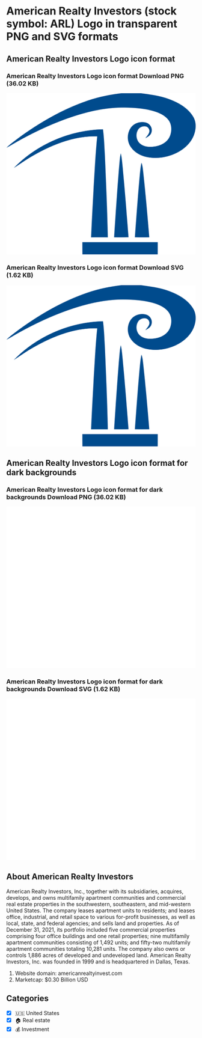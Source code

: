 # American Realty Investors (stock symbol: ARL) Logo in transparent PNG and SVG formats

## American Realty Investors Logo icon format

### American Realty Investors Logo icon format Download PNG (36.02 KB)

![American Realty Investors Logo icon format Download PNG (36.02 KB)](/img/orig/ARL-3ca5d801.png)

### American Realty Investors Logo icon format Download SVG (1.62 KB)

![American Realty Investors Logo icon format Download SVG (1.62 KB)](/img/orig/ARL-bff2c8d3.svg)

## American Realty Investors Logo icon format for dark backgrounds

### American Realty Investors Logo icon format for dark backgrounds Download PNG (36.02 KB)

![American Realty Investors Logo icon format for dark backgrounds Download PNG (36.02 KB)](/img/orig/ARL.D-687ff812.png)

### American Realty Investors Logo icon format for dark backgrounds Download SVG (1.62 KB)

![American Realty Investors Logo icon format for dark backgrounds Download SVG (1.62 KB)](/img/orig/ARL.D-32828c28.svg)

## About American Realty Investors

American Realty Investors, Inc., together with its subsidiaries, acquires, develops, and owns multifamily apartment communities and commercial real estate properties in the southwestern, southeastern, and mid-western United States. The company leases apartment units to residents; and leases office, industrial, and retail space to various for-profit businesses, as well as local, state, and federal agencies; and sells land and properties. As of December 31, 2021, its portfolio included five commercial properties comprising four office buildings and one retail properties; nine multifamily apartment communities consisting of 1,492 units; and fifty-two multifamily apartment communities totaling 10,281 units. The company also owns or controls 1,886 acres of developed and undeveloped land. American Realty Investors, Inc. was founded in 1999 and is headquartered in Dallas, Texas.

1. Website domain: americanrealtyinvest.com
2. Marketcap: $0.30 Billion USD


## Categories
- [x] 🇺🇸 United States
- [x] 🏠 Real estate
- [x] 💰 Investment

